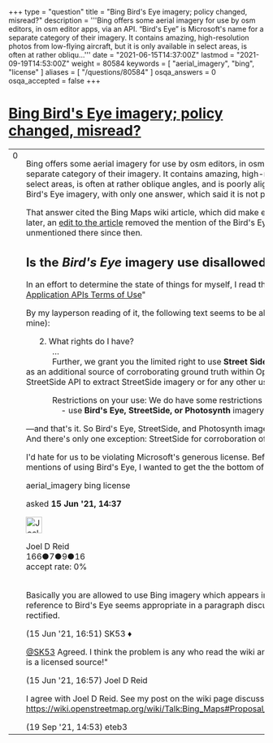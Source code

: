 +++
type = "question"
title = "Bing Bird&#x27;s Eye imagery; policy changed, misread?"
description = '''Bing offers some aerial imagery for use by osm editors, in osm editor apps, via an API. “Bird&#x27;s Eye” is Microsoft&#x27;s name for a separate category of their imagery. It contains amazing, high-resolution photos from low-flying aircraft, but it is only available in select areas, is often at rather obliqu...'''
date = "2021-06-15T14:37:00Z"
lastmod = "2021-09-19T14:53:00Z"
weight = 80584
keywords = [ "aerial_imagery", "bing", "license" ]
aliases = [ "/questions/80584" ]
osqa_answers = 0
osqa_accepted = false
+++

<div class="headNormal">

# [Bing Bird's Eye imagery; policy changed, misread?](/questions/80584/bing-birds-eye-imagery-policy-changed-misread)

</div>

<div id="main-body">

<div id="askform">

<table id="question-table" style="width:100%;">
<colgroup>
<col style="width: 50%" />
<col style="width: 50%" />
</colgroup>
<tbody>
<tr>
<td style="width: 30px; vertical-align: top"><div class="vote-buttons">
<span id="post-80584-upvote" class="ajax-command post-vote up" rel="nofollow" title="I like this post (click again to cancel)"> </span>
<div id="post-80584-score" class="post-score" title="current number of votes">
0
</div>
<span id="post-80584-downvote" class="ajax-command post-vote down" rel="nofollow" title="I dont like this post (click again to cancel)"> </span> <span id="favorite-mark" class="ajax-command favorite-mark" rel="nofollow" title="mark/unmark this question as favorite (click again to cancel)"> </span>
<div id="favorite-count" class="favorite-count">
&#10;</div>
</div></td>
<td><div id="item-right">
<div class="question-body">
<p>Bing offers some aerial imagery for use by osm editors, in osm editor apps, via an API. “Bird's Eye” is Microsoft's name for a separate category of their imagery. It contains amazing, high-resolution photos from low-flying aircraft, but it is only available in select areas, is often at rather oblique angles, and is poorly aligned. Back to osm, I found an <a href="/questions/62181/bing-birds-eye-images">earlier question</a> here, on the use of Bird's Eye imagery, with only one answer, which said it is not permitted.</p>
<p>That answer cited the Bing Maps wiki article, which did make explicit that it was not allowed by Microsoft's license. But some time later, an <a href="https://wiki.openstreetmap.org/w/index.php?title=Bing_Maps&amp;diff=1639586&amp;oldid=1639554">edit to the article</a> removed the mention of the Bird's Eye restriction, with commit comment "precision". It's remained unmentioned there since then.</p>
<h2 id="is-the-birds-eye-imagery-use-disallowed">Is the <em>Bird's Eye</em> imagery use disallowed?</h2>
<p>In an effort to determine the state of things for myself, I read the related ToU, "<a href="https://www.microsoft.com/en-us/maps/product/imagery-service-editor-app-apis-terms">Microsoft® Bing™ Maps Imagery Service Editor Application APIs Terms of Use</a>"</p>
<p>By my layperson reading of it, the following text seems to be all the relevant bits (unaltered, but heavily-trimmed, and emphasis mine):</p>
<p>      2. What rights do I have?<br />
            …<br />
            Further, we grant you the limited right to use <strong>Street Side</strong> imagery provided by the StreetSide API in read-only format solely as an additional source of corroborating ground truth within OpenStreetMap editing environments. You may not use the StreetSide API to extract StreetSide imagery or for any other use.</p>
<p>            Restrictions on your use: We do have some restrictions on your use of the service. <strong>You may not</strong>:<br />
                - use <strong>Bird's Eye, StreetSide, or Photosynth</strong> imagery (<strong>except as expressly set forth herein</strong>).</p>
<p>—and that's it. So Bird's Eye, StreetSide, and Photosynth imagery are explicitly restricted, except where they make exceptions. And there's only one exception: StreetSide for corroboration of ground truth while in an osm editor apps.</p>
<p>I'd hate for us to be violating Microsoft's generous license. Before I correct the wiki or go around the forum commenting on mentions of using Bird's Eye, I wanted to get the the bottom of it. Can you settle the matter?</p>
</div>
<div id="question-tags" class="tags-container tags">
<span class="post-tag tag-link-aerial_imagery" rel="tag" title="see questions tagged &#39;aerial_imagery&#39;">aerial_imagery</span> <span class="post-tag tag-link-bing" rel="tag" title="see questions tagged &#39;bing&#39;">bing</span> <span class="post-tag tag-link-license" rel="tag" title="see questions tagged &#39;license&#39;">license</span>
</div>
<div id="question-controls" class="post-controls">
&#10;</div>
<div class="post-update-info-container">
<div class="post-update-info post-update-info-user">
<p>asked <strong>15 Jun '21, 14:37</strong></p>
<img src="https://secure.gravatar.com/avatar/55b16bb2545593ba830f2d1efd5516ce?s=32&amp;d=identicon&amp;r=g" class="gravatar" width="32" height="32" alt="Joel%20D%20Reid&#39;s gravatar image" />
<p><span>Joel D Reid</span><br />
<span class="score" title="166 reputation points">166</span><span title="7 badges"><span class="badge1">●</span><span class="badgecount">7</span></span><span title="9 badges"><span class="silver">●</span><span class="badgecount">9</span></span><span title="16 badges"><span class="bronze">●</span><span class="badgecount">16</span></span><br />
<span class="accept_rate" title="Rate of the user&#39;s accepted answers">accept rate:</span> <span title="Joel D Reid has no accepted answers">0%</span> </br></br></p>
</div>
</div>
<div id="comments-container-80584" class="comments-container">
<span id="80588"></span>
<div id="comment-80588" class="comment">
<div id="post-80588-score" class="comment-score">
&#10;</div>
<div class="comment-text">
<p>Basically you are allowed to use Bing imagery which appears in editors and not that which appears on the Bing site. Removing reference to Bird's Eye seems appropriate in a paragraph discussing the pitfalls of assuming standard orthoimagery is correctly rectified.</p>
</div>
<div id="comment-80588-info" class="comment-info">
<span class="comment-age">(15 Jun '21, 16:51)</span> <span class="comment-user userinfo">SK53 ♦</span>
</div>
</div>
<span id="80589"></span>
<div id="comment-80589" class="comment">
<div id="post-80589-score" class="comment-score">
&#10;</div>
<div class="comment-text">
<p><a href="https://help.openstreetmap.org/users/647/sk53">@SK53</a> Agreed. I think the problem is any who read the wiki and head off to start mapping with the naïve takeaway, "Bing imagery is a licensed source!"</p>
</div>
<div id="comment-80589-info" class="comment-info">
<span class="comment-age">(15 Jun '21, 16:57)</span> <span class="comment-user userinfo">Joel D Reid</span>
</div>
</div>
<span id="81808"></span>
<div id="comment-81808" class="comment">
<div id="post-81808-score" class="comment-score">
&#10;</div>
<div class="comment-text">
<p>I agree with Joel D Reid. See my post on the wiki page discussion page: <a href="https://wiki.openstreetmap.org/wiki/Talk:Bing_Maps#Proposal_to_rework_the_header_paragraph_for_Bing_Aerial_Imagery_section">https://wiki.openstreetmap.org/wiki/Talk:Bing_Maps#Proposal_to_rework_the_header_paragraph_for_Bing_Aerial_Imagery_section</a></p>
</div>
<div id="comment-81808-info" class="comment-info">
<span class="comment-age">(19 Sep '21, 14:53)</span> <span class="comment-user userinfo">eteb3</span>
</div>
</div>
</div>
<div id="comment-tools-80584" class="comment-tools">
&#10;</div>
<div class="clear">
&#10;</div>
<div id="comment-80584-form-container" class="comment-form-container">
&#10;</div>
<div class="clear">
&#10;</div>
</div></td>
</tr>
</tbody>
</table>

</div>

</div>

